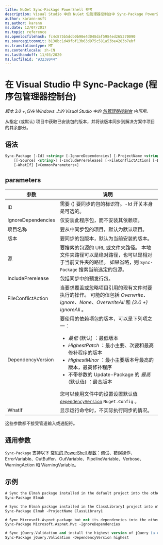 ```yaml
---
title: NuGet Sync-Package PowerShell 参考
description: Visual Studio 中的 NuGet 包管理器控制台中 Sync-Package PowerShell 命令参考。
author: karann-msft
ms.author: karann
ms.date: 12/07/2017
ms.topic: reference
ms.openlocfilehash: fc4c875b5dcb0b90e4d048daf5984ed265370090
ms.sourcegitcommit: b138bc1d49fbf13b63d975c581a53be4283b7ebf
ms.translationtype: MT
ms.contentlocale: zh-CN
ms.lasthandoff: 11/03/2020
ms.locfileid: "93238044"
---
```

# <a name="sync-package-package-manager-console-in-visual-studio"></a>在 Visual Studio 中 Sync-Package (程序包管理器控制台) 

*版本 3.0 +;仅在 Windows 上的 Visual Studio 中的 [包管理器控制台](../../consume-packages/install-use-packages-powershell.md) 内可用。*

从指定 (或默认) 项目中获取已安装包的版本，并将该版本同步到解决方案中项目的其余部分。

## <a name="syntax"></a>语法

```ps
Sync-Package [-Id] <string> [-IgnoreDependencies] [-ProjectName <string>] [[-Version] <string>]
    [[-Source] <string>] [-IncludePrerelease] [-FileConflictAction] [-DependencyVersion]
    [-WhatIf] [<CommonParameters>]
```

## <a name="parameters"></a>parameters

| 参数 | 说明 |
| --- | --- |
| ID | 需要 () 要同步的包的标识符。-Id 开关本身是可选的。 |
| IgnoreDependencies | 仅安装此程序包，而不安装其依赖项。 |
| 项目名称 | 要从中同步包的项目，默认为默认项目。 |
| 版本 | 要同步的包版本，默认为当前安装的版本。 |
| 源 | 要搜索的包源的 URL 或文件夹路径。 本地文件夹路径可以是绝对路径，也可以是相对于当前文件夹的路径。 如果省略，则 `Sync-Package` 搜索当前选定的包源。 |
| IncludePrerelease | 包括同步中的预发行包。 |
| FileConflictAction | 当要求覆盖或忽略项目引用的现有文件时要执行的操作。 可能的值包括 *Overwrite、Ignore、None、OverwriteAll* 和 *(3.0 +)* *IgnoreAll* 。 |
| DependencyVersion | 要使用的依赖项包的版本，可以是下列项之一：<br/><ul><li>*最低* (默认) ：最低版本</li><li>*HighestPatch* ：最小主要、次要和最高修补程序的版本</li><li>*HighestMinor* ：最小主要版本号最高的版本，最高修补程序</li><li>不带参数的 Update-Package 的 *最高* (默认值) ：最高版本</li></ul>您可以使用文件中的设置设置默认值 [`dependencyVersion`](../nuget-config-file.md#config-section) `Nuget.Config` 。 |
| WhatIf | 显示运行命令时，不实际执行同步的情况。 |

这些参数都不接受管道输入或通配符。

## <a name="common-parameters"></a>通用参数

`Sync-Package` 支持以下 [常见的 PowerShell 参数](/powershell/module/microsoft.powershell.core/about/about_commonparameters)：调试、错误操作、ErrorVariable、OutBuffer、OutVariable、PipelineVariable、Verbose、WarningAction 和 WarningVariable。

## <a name="examples"></a>示例

```ps
# Sync the Elmah package installed in the default project into the other projects in the solution
Sync-Package Elmah

# Sync the Elmah package installed in the ClassLibrary1 project into other projects in the solution
Sync-Package Elmah -ProjectName ClassLibrary1

# Sync Microsoft.Aspnet.package but not its dependencies into the other projects in the solution
Sync-Package Microsoft.Aspnet.Mvc -IgnoreDependencies

# Sync jQuery.Validation and install the highest version of jQuery (a dependency) from the package source    
Sync-Package jQuery.Validation -DependencyVersion highest
```